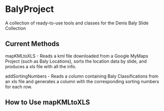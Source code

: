 # BalyProject
A collection of ready-to-use tools and classes for the Denis Baly Slide Collection

## Current Methods
mapKMLtoXLS - Reads a kml file downloaded from a Google MyMaps Project (such as Baly Locations), sorts the location data by slide, and produces a xls file with all the info.

addSortingNumbers - Reads a column containing Baly Classifications from an xls file and generates a column with the corresponding sorting numbers for each row.

## How to Use mapKMLtoXLS
